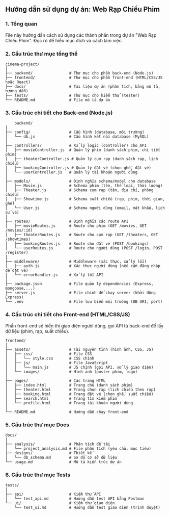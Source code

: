 ## Hướng dẫn sử dụng dự án: Web Rạp Chiếu Phim

### 1. Tổng quan
File này hướng dẫn cách sử dụng các thành phần trong dự án "Web Rạp Chiếu Phim". Đọc rõ để hiểu mục đích và cách làm việc.

### 2. Cấu trúc thư mục tổng thể

    cinema-project/
    │
    ├── backend/                # Thư mục cho phần back-end (Node.js)
    ├── frontend/               # Thư mục cho phần front-end (HTML/CSS/JS hoặc React)
    ├── docs/                   # Tài liệu dự án (phân tích, bảng mô tả, hướng dẫn)
    ├── tests/                  # Thư mục cho kiểm thử (tester)
    └── README.md               # File mô tả dự án 

### 3. Cấu trúc chi tiết cho Back-end (Node.js)

        backend/
    │
    ├── config/                 # Cấu hình (database, môi trường)
    │   └── db.js               # Cấu hình kết nối database (MySQL)
    │
    ├── controllers/            # Xử lý logic (controller) cho API
    │   ├── movieController.js  # Quản lý phim (danh sách phim, chi tiết phim)
    │   ├── theaterController.js # Quản lý cụm rạp (danh sách rạp, lịch chiếu)
    │   ├── bookingController.js # Quản lý đặt vé (chọn ghế, đặt vé)
    │   └── userController.js   # Quản lý tài khoản người dùng
    │
    ├── models/                 # Định nghĩa schema/model cho database
    │   ├── Movie.js            # Schema phim (tên, thể loại, thời lượng)
    │   ├── Theater.js          # Schema cụm rạp (tên, địa chỉ, phòng chiếu)
    │   ├── Showtime.js         # Schema suất chiếu (rạp, phim, thời gian, ghế)
    │   └── User.js             # Schema người dùng (email, mật khẩu, lịch sử vé)
    │
    ├── routes/                 # Định nghĩa các route API
    │   ├── movieRoutes.js      # Route cho phim (GET /movies, GET /movies/:id)
    │   ├── theaterRoutes.js    # Route cho cụm rạp (GET /theaters, GET /showtimes)
    │   ├── bookingRoutes.js    # Route cho đặt vé (POST /bookings)
    │   └── userRoutes.js       # Route cho người dùng (POST /login, POST /register)
    │
    ├── middleware/             # Middleware (xác thực, xử lý lỗi)
    │   ├── auth.js             # Xác thực người dùng (nếu cần đăng nhập để đặt vé)
    │   └── errorHandler.js     # Xử lý lỗi API
    │
    ├── package.json            # File quản lý dependencies (Express, mongoose,...)
    ├── server.js               # File chính để chạy server (khởi động Express)
    └── .env                    # File lưu biến môi trường (DB URI, port)

### 4. Cấu trúc chi tiết cho Front-end (HTML/CSS/JS)
Phần front-end sẽ hiển thị giao diện người dùng, gọi API từ back-end để lấy dữ liệu (phim, rạp, suất chiếu).

    frontend/
    │
    ├── assets/                 # Tài nguyên tĩnh (hình ảnh, CSS, JS)
    │   ├── css/                # File CSS
    │   │   └── style.css       # CSS chính
    │   ├── js/                 # File JavaScript
    │   │   └── main.js         # JS chính (gọi API, xử lý giao diện)
    │   └── images/             # Hình ảnh (poster phim, logo)
    │
    ├── pages/                  # Các trang HTML
    │   ├── index.html          # Trang chủ (danh sách phim)
    │   ├── theater.html        # Trang chọn rạp (lịch chiếu theo rạp)
    │   ├── booking.html        # Trang đặt vé (chọn ghế, suất chiếu)
    │   ├── search.html         # Trang tìm kiếm phim
    │   └── profile.html        # Trang tài khoản người dùng
    │
    └── README.md               # Hướng dẫn chạy front-end

### 5. Cấu trúc thư mục Docs

    docs/
    │
    ├── analysis/               # Phân tích đề tài
    │   └── project_analysis.md # File phân tích (yêu cầu, mục tiêu)
    ├── designs/                # Thiết kế
    │   └── db_schema.md        # Sơ đồ cơ sở dữ liệu
    └── usage.md                # Mô tả kiến trúc dự án

### 6. Cấu trúc thư mục Tests

    tests/
    │
    ├── api/                    # Kiểm thử API
    │   └── test_api.md         # Hướng dẫn test API bằng Postman
    └── ui/                     # Kiểm thử giao diện
        └── test_ui.md          # Hướng dẫn test giao diện (trình duyệt)
